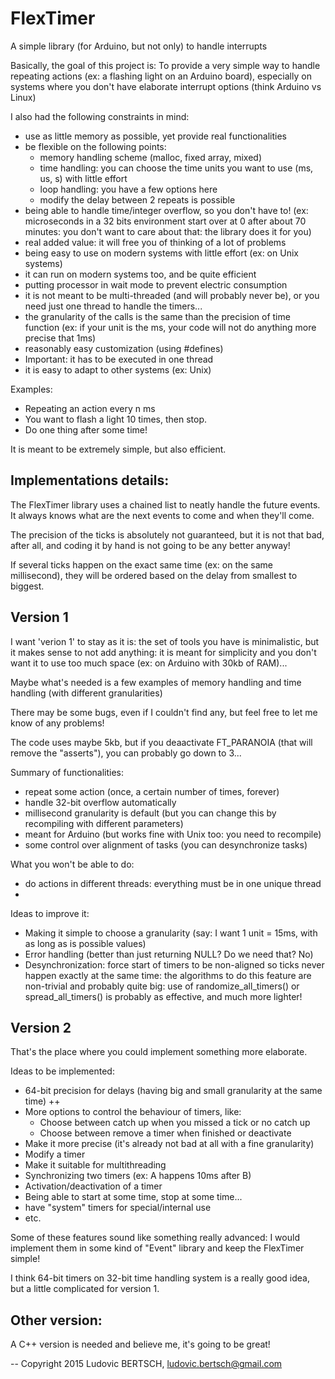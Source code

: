 # FlexTimer
A simple library (for Arduino, but not only) to handle interrupts

Basically, the goal of this project is:
  To provide a very simple way to handle repeating actions (ex: a flashing light on an Arduino board), 
  especially on systems where you don't have elaborate interrupt options (think Arduino vs Linux)
  
I also had the following constraints in mind:
  - use as little memory as possible, yet provide real functionalities
  - be flexible on the following points:
     - memory handling scheme (malloc, fixed array, mixed)
     - time handling: you can choose the time units you want to use (ms, us, s) with little effort
     - loop handling: you have a few options here
     - modify the delay between 2 repeats is possible
  - being able to handle time/integer overflow, so you don't have to! 
    (ex: microseconds in a 32 bits environment start over at 0 after about 70 minutes: you don't want to care about that: the library does it for you)
  - real added value: it will free you of thinking of a lot of problems
  - being easy to use on modern systems with little effort (ex: on Unix systems)
  - it can run on modern systems too, and be quite efficient
  - putting processor in wait mode to prevent electric consumption 
  - it is not meant to be multi-threaded (and will probably never be), or you need just one thread to handle the timers...
  - the granularity of the calls is the same than the precision of time function (ex: if your unit is the ms, your code will not do anything more precise that 1ms)
  - reasonably easy customization (using #defines)
  - Important: it has to be executed in one thread
  - it is easy to adapt to other systems (ex: Unix)

Examples:
- Repeating an action every n ms
- You want to flash a light 10 times, then stop.
- Do one thing after some time!

It is meant to be extremely simple, but also efficient.

Implementations details:
------------------------
The FlexTimer library uses a chained list to neatly handle the future events. It always knows what are the next events to come and when they'll come. 

The precision of the ticks is absolutely not guaranteed, but it is not that bad, after all, and coding it by hand is not going to be any better anyway!

If several ticks happen on the exact same time (ex: on the same millisecond), they will be ordered based on the delay from smallest to biggest.

Version 1
---------
I want 'verion 1' to stay as it is: the set of tools you have is minimalistic, but it makes sense to not add anything: it is meant for simplicity and you don't want it to use too much space (ex: on Arduino with 30kb of RAM)...

Maybe what's needed is a few examples of memory handling and time handling (with different granularities)

There may be some bugs, even if I couldn't find any, but feel free to let me know of any problems!

The code uses maybe 5kb, but if you deaactivate FT_PARANOIA (that will remove the "asserts"), you can probably go down to 3...

Summary of functionalities:
- repeat some action (once, a certain number of times, forever)
- handle 32-bit overflow automatically
- millisecond granularity is default (but you can change this by recompiling with different parameters)
- meant for Arduino (but works fine with Unix too: you need to recompile)
- some control over alignment of tasks (you can desynchronize tasks)

What you won't be able to do:
- do actions in different threads: everything must be in one unique thread
- 

Ideas to improve it:
- Making it simple to choose a granularity (say: I want 1 unit = 15ms, with as long as is possible values)
- Error handling (better than just returning NULL? Do we need that? No)
- Desynchronization: force start of timers to be non-aligned so ticks never happen exactly at the same time: the algorithms to do this feature are non-trivial and probably quite big: use of randomize_all_timers() or spread_all_timers() is probably as effective, and much more lighter!

Version 2
---------
That's the place where you could implement something more elaborate.

Ideas to be implemented:
- 64-bit precision for delays (having big and small granularity at the same time) ++
- More options to control the behaviour of timers, like:
  - Choose between catch up when you missed a tick or no catch up
  - Choose between remove a timer when finished or deactivate
- Make it more precise (it's already not bad at all with a fine granularity)
- Modify a timer
- Make it suitable for multithreading
- Synchronizing two timers (ex: A happens 10ms after B)
- Activation/deactivation of a timer
- Being able to start at some time, stop at some time...
- have "system" timers for special/internal use
- etc.

Some of these features sound like something really advanced: I would implement them in some kind of "Event" library and keep the FlexTimer simple!

I think 64-bit timers on 32-bit time handling system is a really good idea, but a little complicated for version 1.

Other version:
--------------
A C++ version is needed and believe me, it's going to be great!

--
Copyright 2015 Ludovic BERTSCH, ludovic.bertsch@gmail.com
